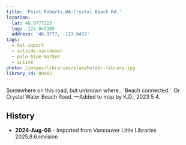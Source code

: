 ```yaml
---
title: 'Point Roberts,WA:Crystal Beach Rd.'
location:
  lat: 48.9777223
  lng: -123.047205
  address: '48.9777, -123.0472'
tags:
  - kml-import
  - outside-vancouver
  - pale-blue-marker
  - active
photo: /images/libraries/placeholder-library.jpg
library_id: 00482
---
```

Somewhere on this road, but unknown where.. 'Beach connected.'  
Or Crystal Water Beach Road.
—Added to map by K.D., 2023 5 4.  

## History
- **2024-Aug-08** - Imported from Vancouver Little Libraries 2025.8.6.revision

